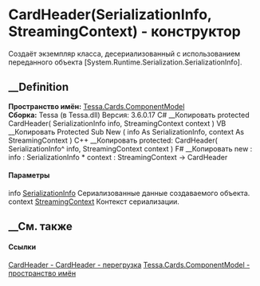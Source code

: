 # CardHeader(SerializationInfo, StreamingContext) - конструктор
Создаёт экземпляр класса, десериализованный с использованием переданного
объекта [System.Runtime.Serialization.SerializationInfo].
## __Definition
 **Пространство имён:**
[Tessa.Cards.ComponentModel](N_Tessa_Cards_ComponentModel.htm)  
 **Сборка:** Tessa (в Tessa.dll) Версия: 3.6.0.17
C# __Копировать
     protected CardHeader(
    	SerializationInfo info,
    	StreamingContext context
    )
VB __Копировать
     Protected Sub New ( 
    	info As SerializationInfo,
    	context As StreamingContext
    )
C++ __Копировать
     protected:
    CardHeader(
    	SerializationInfo^ info, 
    	StreamingContext context
    )
F# __Копировать
     new : 
            info : SerializationInfo * 
            context : StreamingContext -> CardHeader
#### Параметры
info
[SerializationInfo](https://learn.microsoft.com/dotnet/api/system.runtime.serialization.serializationinfo)
    Сериализованные данные создаваемого объекта.
context
[StreamingContext](https://learn.microsoft.com/dotnet/api/system.runtime.serialization.streamingcontext)
    Контекст сериализации.
##  __См. также
#### Ссылки
[CardHeader - ](T_Tessa_Cards_ComponentModel_CardHeader.htm)
[CardHeader -
перегрузка](Overload_Tessa_Cards_ComponentModel_CardHeader__ctor.htm)
[Tessa.Cards.ComponentModel - пространство
имён](N_Tessa_Cards_ComponentModel.htm)
